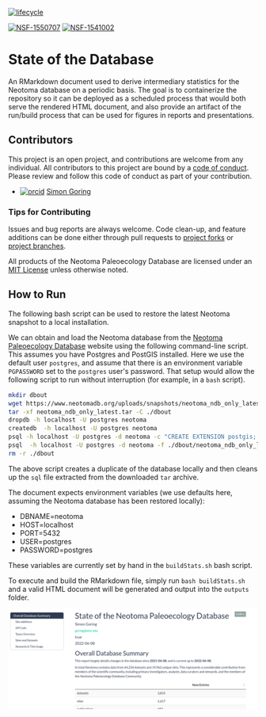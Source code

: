 <!-- badges: start -->

[![lifecycle](https://img.shields.io/badge/lifecycle-stable-orange.svg)](https://www.tidyverse.org/lifecycle/#stable)

[![NSF-1550707](https://img.shields.io/badge/NSF-1550707-blue.svg)](https://nsf.gov/awardsearch/showAward?AWD_ID=1550707) [![NSF-1541002](https://img.shields.io/badge/NSF-1541002-blue.svg)](https://nsf.gov/awardsearch/showAward?AWD_ID=1541002)

<!-- badges: end -->

# State of the Database 

An RMarkdown document used to derive intermediary statistics for the Neotoma database on a periodic basis. The goal is to containerize the repository so it can be deployed as a scheduled process that would both serve the rendered HTML document, and also provide an artifact of the run/build process that can be used for figures in reports and presentations.

## Contributors

This project is an open project, and contributions are welcome from any individual.  All contributors to this project are bound by a [code of conduct](CODE_OF_CONDUCT.md).  Please review and follow this code of conduct as part of your contribution.

* [![orcid](https://img.shields.io/badge/orcid-0000--0002--2700--4605-brightgreen.svg)](https://orcid.org/0000-0002-2700-4605) [Simon Goring](http://goring.org)

### Tips for Contributing

Issues and bug reports are always welcome.  Code clean-up, and feature additions can be done either through pull requests to [project forks](https://github.com/NeotomaDB/neotoma2/network/members) or [project branches](https://github.com/NeotomaDB/neotoma2/branches).

All products of the Neotoma Paleoecology Database are licensed under an [MIT License](LICENSE) unless otherwise noted.

## How to Run

The following bash script can be used to restore the latest Neotoma snapshot to a local installation.

We can obtain and load the Neotoma database from the [Neotoma Paleoecology Database](https://neotomadb.org) website using the following command-line script. This assumes you have Postgres and PostGIS installed. Here we use the default user `postgres`, and assume that there is an environment variable `PGPASSWORD` set to the `postgres` user's password.  That setup would allow the following script to run without interruption (for example, in a `bash` script).

```bash
mkdir dbout
wget https://www.neotomadb.org/uploads/snapshots/neotoma_ndb_only_latest.tar --no-check-certificate
tar -xf neotoma_ndb_only_latest.tar -C ./dbout
dropdb -h localhost -U postgres neotoma
createdb  -h localhost -U postgres neotoma
psql -h localhost -U postgres -d neotoma -c "CREATE EXTENSION postgis; CREATE EXTENSION pg_trgm;"
psql  -h localhost -U postgres -d neotoma -f ./dbout/neotoma_ndb_only_latest.sql
rm -r ./dbout
```

The above script creates a duplicate of the database locally and then cleans up the `sql` file extracted from the downloaded `tar` archive.

The document expects environment variables (we use defaults here, assuming the Neotoma database has been restored locally):

* DBNAME=neotoma
* HOST=localhost
* PORT=5432
* USER=postgres
* PASSWORD=postgres

These variables are currently set by hand in the `buildStats.sh` bash script.

To execute and build the RMarkdown file, simply run `bash buildStats.sh` and a valid HTML document will be generated and output into the `outputs` folder.

![The rendered Neotoma Stats document.](assets/docScreenshot.png)
